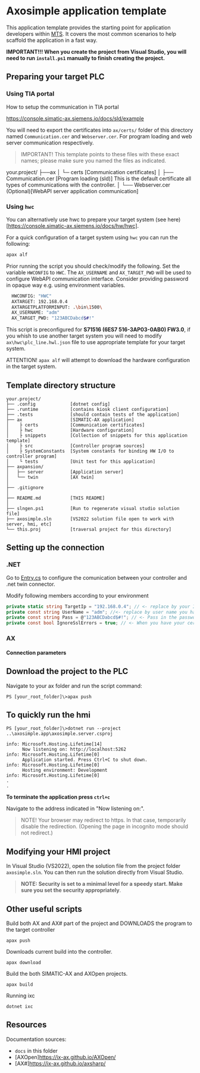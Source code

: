 # Axosimple application template

This application template provides the starting point for application developers within [MTS](www.mts.sk/en). It covers the most common scenarios to help scaffold the application in a fast way.

**IMPORTANT!!! When you create the project from Visual Studio, you will need to run `install.ps1` manually to finish creating the project.**


## Preparing your target PLC 

### Using TIA portal

How to setup the communication in TIA portal

https://console.simatic-ax.siemens.io/docs/sld/example

You will need to export the certificates into `ax/certs/` folder of this directory named `Communication.cer` and `Webserver.cer`. For program loading and web server communication respectively. 

> IMPORTANT!
> This template points to these files with these exact names; please make sure you named the files as indicated.

your.project/
├──ax
│  └─ certs                          [Communication certificates]
│      ├── Communication.cer         [Program loading (sld)] This is the default certificate all types of communications with the controller.
│      └── Webserver.cer             (Optional)[WebAPI server application communication]


### Using `hwc`

You can alternatively use hwc to prepare your target system (see here)[https://console.simatic-ax.siemens.io/docs/hw/hwc].

For a quick configuration of a target system using `hwc` you can run the following:

```bash
apax alf
```

Prior running the script you should check/modify the following. Set the variable `HWCONFIG` to `HWC`. The `AX_USERNAME` and `AX_TARGET_PWD` will be used to configure WebAPI communication interface. Consider providing password in opaque way e.g. using environment variables.

```bash
  HWCONFIG: "HWC"
  AXTARGET: 192.168.0.4
  AXTARGETPLATFORMINPUT: .\bin\1500\
  AX_USERNAME: "adm"
  AX_TARGET_PWD: "123ABCDabcd$#!"
```

This script is preconfigured for **S71516 (6ES7 516-3AP03-0AB0) FW3.0**, if you whish to use another target system you will need to modify `ax\hwc\plc_line.hwl.json` file to use appropriate template for your target system.

ATTENTION! `apax alf` will attempt to download the hardware configuration in the target system.

## Template directory structure
```
your.project/
├── .config             [dotnet config]
├── .runtime            [contains kiosk client configuration]
├── .tests              [should contain tests of the application]
├── ax                  [SIMATIC-AX application]
│    ├ certs            [Communication certificates]  
│    ├ hwc              [Hardware configuration]  
│    ├ snippets         [Collection of snippets for this application template]  
│    ├ src              [Controller program sources]
│    ├ SystemConstants  [System constants for binding HW I/O to controller program]   
│    └ tests            [Unit test for this application]
├── axpansion/
│   ├── server          [Application server]
│   └── twin            [AX twin]
│ 
├── .gitignore    
│
├── README.md           [THIS README]
│
├── slngen.ps1          [Run to regenerate visual studio solution file]
├── axosimple.sln       [VS2022 solution file open to work with server, hmi, etc]
└── this.proj           [traversal project for this directory]
```

## Setting up the connection

### .NET


Go to [Entry.cs](axpansion/twin/Entry.cs) to configure the comunication between your controller and .net twin connector.

Modify following members according to your environment

~~~C#
private static string TargetIp = "192.168.0.4"; // <- replace by your IP 
private const string UserName = "adm"; //<- replace by user name you have set up in your WebAPI settings
private const string Pass = @"123ABCDabcd$#!"; // <- Pass in the password that you have set up for the user. NOT AS PLAIN TEXT! Use user secrets instead.
private const bool IgnoreSslErrors = true; // <- When you have your certificates in order set this to false.
~~~

### AX

#### Connection parameters


## Download the project to the PLC

Navigate to your ax folder and run the script command:

~~~
PS [your_root_folder]\>apax push
~~~

## To quickly run the hmi

~~~
PS [your_root_folder]\>dotnet run --project ..\axosimple.app\axosimple.server.csproj
~~~

~~~
info: Microsoft.Hosting.Lifetime[14]
      Now listening on: http://localhost:5262
info: Microsoft.Hosting.Lifetime[0]
      Application started. Press Ctrl+C to shut down.
info: Microsoft.Hosting.Lifetime[0]
      Hosting environment: Development
info: Microsoft.Hosting.Lifetime[0]
.
.      
~~~

**To terminate the application press `ctrl+c`**

Navigate to the address indicated in "Now listening on:".

> NOTE!
> Your browser may redirect to https. In that case, temporarily disable the redirection. 
> (Opening the page in incognito mode should not redirect.)

## Modifying your HMI project

In Visual Studio (VS2022), open the solution file from the project folder `axosimple.sln`. You can then run the solution directly from Visual Studio.

> **NOTE: Security is set to a minimal level for a speedy start. Make sure you set the security appropriately**.

## Other useful scripts

Build both AX and AX# part of the project and DOWNLOADS the program to the target controller
```
apax push
```

Downloads current build into the controller.
```
apax download
```

Build the both SIMATIC-AX and AXOpen projects.
```
apax build
```

Running ixc
```
dotnet ixc
```


## Resources

Documentation sources: 
- `docs` in this folder
- [AXOpen]https://ix-ax.github.io/AXOpen/
- [AX#]https://ix-ax.github.io/axsharp/
